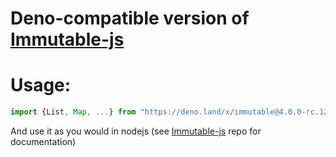 # Deno-compatible version of [Immutable-js](https://github.com/immutable-js/immutable-js)

# Usage:

```typescript
import {List, Map, ...} from "https://deno.land/x/immutable@4.0.0-rc.12-deno.1/mod.ts";
```

And use it as you would in nodejs (see [Immutable-js](https://github.com/immutable-js/immutable-js) repo for documentation)
